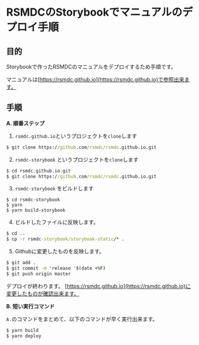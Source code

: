 # RSMDCのStorybookでマニュアルのデプロイ手順

## 目的

Storybookで作ったRSMDCのマニュアルをデプロイするため手順です。

マニュアルは[https://rsmdc.github.io](https://rsmdc.github.io)で参照出来ます。

## 手順

**A. 順番ステップ**

1. `rsmdc.github.io`というプロジェクトを`clone`します

```cmd
$ git clone https://github.com/rsmdc/rsmdc.github.io.git
```

2. `rsmdc-storybook` というプロジェクトを`clone`します

```cmd
$ cd rsmdc.github.io.git
$ git clone https://github.com/rsmdc/rsmdc.github.io.git
```

3. `rsmdc-storybook` をビルドします

```
$ cd rsmdc-storybook
$ yarn
$ yarn build-storybook
```

4. ビルドしたファイルに反映します。

```cmd
$ cd ..
$ cp -r rsmdc-storybook/storybook-static/* .
```

5. Githubに変更したものを反映します。

```cmd
$ git add .
$ git commit -m 'release '$(date +%F)
$ git push origin master
```

デプロイが終わります。 [https://rsmdc.github.io](https://rsmdc.github.io)に変更したものが確認出来ます。

**B. 短い実行コマンド**

`A.`のコマンドをまとめて、以下のコマンドが早く実行出来ます。

```cmd
$ yarn build
$ yarn deploy
```


